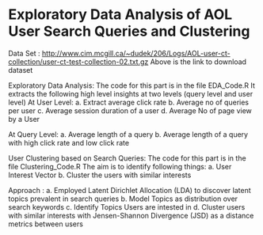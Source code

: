 # Exploratory Data Analysis of AOL User Search Queries and Clustering

Data Set : 
http://www.cim.mcgill.ca/~dudek/206/Logs/AOL-user-ct-collection/user-ct-test-collection-02.txt.gz
Above is the link to download dataset

Exploratory Data Analysis:
The code for this part is in the file EDA_Code.R
It extracts the following high level insights at two levels (query level and user level)
At User Level:
a. Extract average click rate
b. Average no of queries per user
c. Average session duration of a user
d. Average No of page view by a User

At Query Level:
a. Average length of a query
b. Average length of a query with high click rate and low click rate

User Clustering based on Search Queries:
The code for this part is in the file Clustering_Code.R
The aim is to identify following things:
a. User Interest Vector
b. Cluster the users with similar interests

Approach :
a. Employed Latent Dirichlet Allocation (LDA) to discover latent topics prevalent in search queries
b. Model Topics as distribution over search keywords
c. Identify Topics Users are intested in
d. Cluster users with similar interests with Jensen-Shannon Divergence (JSD) as a distance metrics between users
